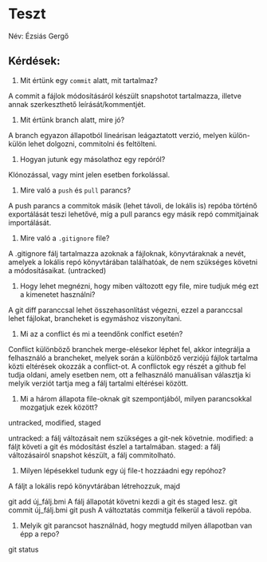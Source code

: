 # Teszt

Név: Ézsiás Gergő

## Kérdések:

1. Mit értünk egy `commit` alatt, mit tartalmaz?

A commit a fájlok módosításáról készült snapshotot tartalmazza, illetve annak szerkeszthető leírását/kommentjét.

1. Mit értünk branch alatt, mire jó?

A branch egyazon állapotból lineárisan leágaztatott verzió, melyen külön-külön lehet dolgozni, commitolni és feltölteni.

1. Hogyan jutunk egy másolathoz egy repóról?

Klónozással, vagy mint jelen esetben forkolással.

1. Mire való a `push` és `pull` parancs?

A push parancs a commitok másik (lehet távoli, de lokális is) repóba történő exportálását teszi lehetővé, míg a pull parancs egy másik repó commitjainak importálását.

1. Mire való a `.gitignore` file?

A .gitignore fálj tartalmazza azoknak a fájloknak, könyvtáraknak a nevét, amelyek a lokális repó könyvtárában találhatóak, de nem szükséges követni a módosításaikat. (untracked)

1. Hogy lehet megnézni, hogy miben változott egy file, mire tudjuk még ezt a kimenetet használni?

A git diff paranccsal lehet összehasonlítást végezni, ezzel a paranccsal lehet fájlokat, brancheket is egymáshoz viszonyítani.

1. Mi az a conflict és mi a teendőnk conlfict esetén?

Conflict különböző branchek merge-elésekor léphet fel, akkor integrálja a felhasználó a brancheket, melyek során a különböző verziójú fájlok tartalma közti eltérések okozzák a conflict-ot. A conflictok egy részét a github fel tudja oldani, amely esetben nem, ott a felhasználó manuálisan választja ki melyik verziót tartja meg a fálj tartalmi eltérései között.

1. Mi a három állapota file-oknak git szempontjából, milyen parancsokkal mozgatjuk ezek között?

untracked, modified, staged

untracked: a fálj változásait nem szükséges a git-nek követnie.
modified: a fáljt követi a git és módosítást észlel a tartalmában.
staged: a fálj változásairól snapshot készült, a fálj commitolható.

1. Milyen lépésekkel tudunk egy új file-t hozzáadni egy repóhoz?

A fáljt a lokális repó könyvtárában létrehozzuk, majd

git add új_fálj.bmi			A fálj állapotát követni kezdi a git és staged lesz.
git commit új_fálj.bmi
git push				A változtatás commitja felkerül a távoli repóba.


1. Melyik git parancsot használnád, hogy megtudd milyen állapotban van épp a repo?

git status
